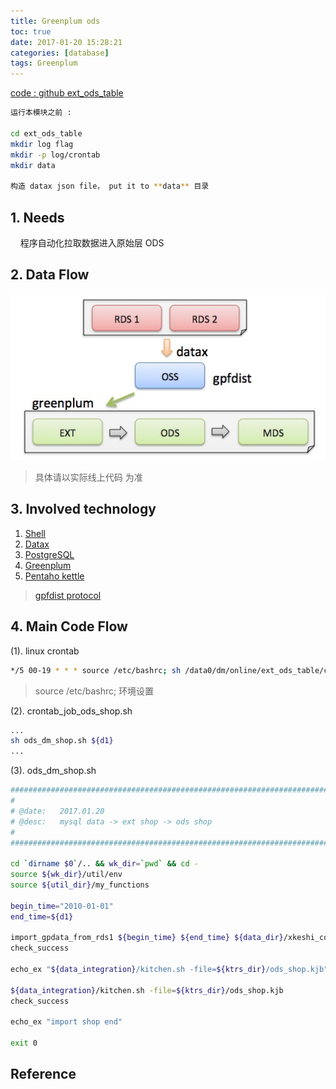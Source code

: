 ```yaml
---
title: Greenplum ods
toc: true
date: 2017-01-20 15:28:21
categories: [database]
tags: Greenplum
---
```


[code : github ext_ods_table][github1]

<!-- more -->

```bash
运行本模块之前 :

cd ext_ods_table
mkdir log flag
mkdir -p log/crontab
mkdir data

构造 datax json file， put it to **data** 目录
```

## 1. Needs

&nbsp;&nbsp;&nbsp;&nbsp;程序自动化拉取数据进入原始层 ODS
 
## 2. Data Flow

![ods flow][0]

> 具体请以实际线上代码 为准

## 3. Involved technology

1. [Shell][1]
2. [Datax][2]
3. [PostgreSQL][3]
4. [Greenplum][4]
5. [Pentaho kettle][6]

> [gpfdist protocol][5]

## 4. Main Code Flow

(1). linux crontab

```bash
*/5 00-19 * * * source /etc/bashrc; sh /data0/dm/online/ext_ods_table/crontab_job/crontab_job_ods_shop.sh
```

> source /etc/bashrc; 环境设置

(2). crontab\_job\_ods\_shop.sh

```bash
...
sh ods_dm_shop.sh ${d1}
...
```

(3). ods\_dm\_shop.sh

```bash
###############################################################################
#
# @date:   2017.01.20
# @desc:   mysql data -> ext shop -> ods shop
#
###############################################################################

cd `dirname $0`/.. && wk_dir=`pwd` && cd -
source ${wk_dir}/util/env
source ${util_dir}/my_functions

begin_time="2010-01-01"
end_time=${d1}

import_gpdata_from_rds1 ${begin_time} ${end_time} ${data_dir}/xkeshi_com.ext/mysql2textfile-shop.json
check_success

echo_ex "${data_integration}/kitchen.sh -file=${ktrs_dir}/ods_shop.kjb"

${data_integration}/kitchen.sh -file=${ktrs_dir}/ods_shop.kjb
check_success

echo_ex "import shop end"

exit 0
```

## Reference

[0]: /images/db/greenplum-ods-flow.png

[1]: https://zh.wikipedia.org/zh-hans/Unix_shell
[2]: https://github.com/alibaba/DataX/
[3]: https://en.wikipedia.org/wiki/PostgreSQL
[4]: http://dbaplus.cn/news-21-341-1.html
[5]: http://www.greenplumdba.com/gpfdist
[6]: http://www.pentaho.com/

[github1]: https://github.com/blair101/language/tree/master/greenplum
